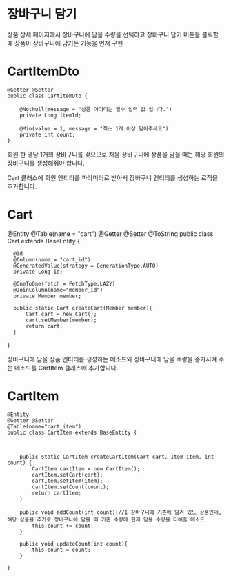 장바구니 담기
====

상품 상세 페이지에서 장바구니에 담을 수량을 선택하고 장바구니 담기 버튼을 클릭할 때 상품이 장바구니에 담기는 기능을 먼저 구현

CartItemDto
===

    @Getter @Setter
    public class CartItemDto {

        @NotNull(message = "상품 아이디는 필수 입력 값 입니다.")
        private Long itemId;

        @Min(value = 1, message = "최소 1개 이상 담아주세요")
        private int count;
    }

회원 한 명당 1개의 장바구니를 갖으므로 처음 장바구니에 상품을 담을 때는 해당 회원의 장바구니를 생성해줘야 합니다.

Cart 클래스에 회원 엔티티를 파라미터로 받아서 장바구니 엔티티를 생성하는 로직을 추가합니다.

Cart
===

  @Entity
  @Table(name = "cart")
  @Getter @Setter
  @ToString
  public class Cart extends BaseEntity {

      @Id
      @Column(name = "cart_id")
      @GeneratedValue(strategy = GenerationType.AUTO)
      private Long id;

      @OneToOne(fetch = FetchType.LAZY)
      @JoinColumn(name="member_id")
      private Member member;

      public static Cart createCart(Member member){
          Cart cart = new Cart();
          cart.setMember(member);
          return cart;
      }

  }

장바구니에 담을 상품 엔티티를 생성하는 메소드와 장바구니에 담을 수량을 증가시켜 주는 메소드를 CartItem 클래스에 추가합니다.

CartItem
===

    @Entity
    @Getter @Setter
    @Table(name="cart_item")
    public class CartItem extends BaseEntity {



        public static CartItem createCartItem(Cart cart, Item item, int count) {
            CartItem cartItem = new CartItem();
            cartItem.setCart(cart);
            cartItem.setItem(item);
            cartItem.setCount(count);
            return cartItem;
        }

        public void addCount(int count){//1 장바구니에 기존에 담겨 있느 상품인데, 해당 삼품을 추가로 장바구니에 담을 때 기존 수량에 현재 담을 수량을 더해줄 메소드
            this.count += count;
        }

        public void updateCount(int count){
            this.count = count;
        }

    }
    
    
